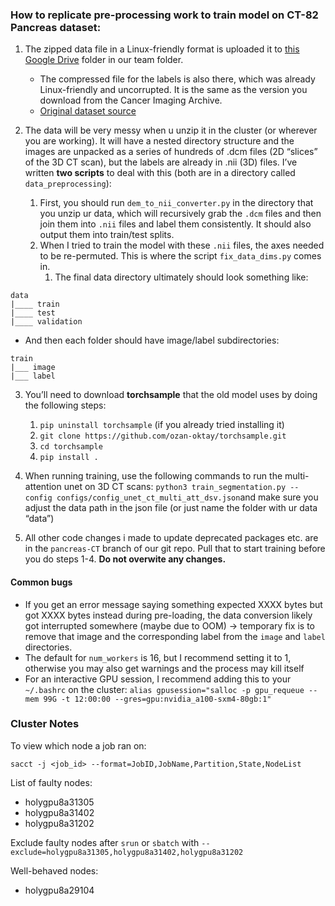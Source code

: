 ### How to replicate pre-processing work to train model on CT-82 Pancreas dataset:

1. The zipped data file in a Linux-friendly format is uploaded it to [this Google Drive](https://drive.google.com/drive/folders/1ZSwFGscVusxHJfpHTQourWhYMRNxAKoQ?usp=drive_linkhttps:/) folder in our team folder.

   * The compressed file for the labels is also there, which was already Linux-friendly and uncorrupted. It is the same as the version you download from the Cancer Imaging Archive.
   * [Original dataset source](https://www.cancerimagingarchive.net/collection/pancreas-ct/)
2. The data will be very messy when u unzip it in the cluster (or wherever you are working). It will have a nested directory structure and the images are unpacked as a series of hundreds of .dcm files (2D “slices” of the 3D CT scan), but the labels are already in .nii (3D) files. I’ve written **two scripts** to deal with this (both are in a directory called `data_preprocessing`):

   1. First, you should run `dem_to_nii_converter.py` in the directory that you unzip ur data, which will recursively grab the `.dcm` files and then join them into `.nii` files and label them consistently. It should also output them into train/test splits.
   2. When I tried to train the model with these `.nii` files, the axes needed to be re-permuted. This is where the script `fix_data_dims.py` comes in.
      1. The final data directory ultimately should look something like:

```
data
|____ train
|____ test
|____ validation
```


- And then each folder should have image/label subdirectories:

```
train
|___ image
|___ label
```

3. You’ll need to download **torchsample** that the old model uses by doing the following steps:

   1. `pip uninstall torchsample` (if you already tried installing it)
   2. `git clone https://github.com/ozan-oktay/torchsample.git`
   3. `cd torchsample`
   4. `pip install .`
4. When running training, use the following commands to run the multi-attention unet on 3D CT scans: `python3 train_segmentation.py --config configs/config_unet_ct_multi_att_dsv.json`and make sure you adjust the data path in the json file (or just name the folder with ur data “data”)
5. All other code changes i made to update deprecated packages etc. are in the `pancreas-CT` branch of our git repo. Pull that to start training before you do steps 1-4. **Do not overwite any changes.**

#### Common bugs

- If you get an error message saying something expected XXXX bytes but got XXXX bytes instead during pre-loading, the data conversion likely got interrupted somewhere (maybe due to OOM) -> temporary fix is to remove that image and the corresponding label from the `image` and `label` directories.
- The default for `num_workers` is 16, but I recommend setting it to 1, otherwise you may also get warnings and the process may kill itself
- For an interactive GPU session, I recommend adding this to your `~/.bashrc` on the cluster: `alias gpusession="salloc -p gpu_requeue --mem 99G -t 12:00:00 --gres=gpu:nvidia_a100-sxm4-80gb:1"`

### Cluster Notes

To view which node a job ran on:

`sacct -j <job_id> --format=JobID,JobName,Partition,State,NodeList`

List of faulty nodes:

- holygpu8a31305
- holygpu8a31402
- holygpu8a31202

Exclude faulty nodes after `srun` or `sbatch` with `--exclude=holygpu8a31305,holygpu8a31402,holygpu8a31202`

Well-behaved nodes:

- holygpu8a29104
